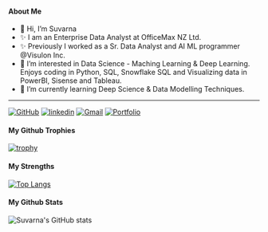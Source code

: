 
#### About Me
- 👋 Hi, I’m Suvarna
- ✨ I am an Enterprise Data Analyst at OfficeMax NZ Ltd.
- ✨ Previously I worked as a Sr. Data Analyst and AI ML programmer @Visulon Inc.
- 👀 I’m interested in Data Science - Maching Learning & Deep Learning. Enjoys coding in Python, SQL, Snowflake SQL and Visualizing data in PowerBI, Sisense and Tableau.
- 🌱 I’m currently learning Deep Science & Data Modelling Techniques.
------------------------------------------------------------------------------------------------------------------------------------------------

[![GitHub](https://img.shields.io/badge/GitHub-white?style=for-the-badge=GitHub&logo=GitHub&logoColor=black)](https://github.com/SuvarnaDalin)
[![linkedin](https://img.shields.io/badge/LinkedIn-0e76a8?style=for-the-badge=LinkedIn&logo=Linkedin&logoColor=white)](https://www.linkedin.com/in/suvarnaputhiyoppil/)
[![Gmail](https://img.shields.io/badge/Gmail-red?style=for-the-badge=Gmail&logo=Gmail&logoColor=white)](mailto:suvarna.p.87@gmail.com)
[![Portfolio](https://img.shields.io/badge/Portfolio-green?style=for-the-badge=Portfolio&logo=Portfolio&logoColor=black)](https://www.suvarnapanalyticsportfolio.ml/)


#### My Github Trophies

[![trophy](https://github-profile-trophy.vercel.app/?username=SuvarnaDalin&theme=darkhub&column=4&row=1)](https://github.com/ryo-ma/github-profile-trophy)

#### My Strengths

[![Top Langs](https://github-readme-stats.vercel.app/api/top-langs/?username=SuvarnaDalin&layout=compact&hide=jupyter%20notebook)](https://github.com/anuraghazra/github-readme-stats)

#### My Github Stats
![Suvarna's GitHub stats](https://github-readme-stats.vercel.app/api?username=SuvarnaDalin&show_icons=true&theme=radical&hide_title=True)


